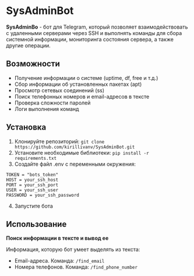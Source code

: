 # SysAdminBot
**SysAdminBo** - бот для Telegram, который позволяет взаимодействовать с удаленными серверами через SSH и выполнять команды для сбора системной информации, мониторинга состояния сервера, а также другие операции.

## Возможности
* Получение информации о системе (uptime, df, free и т.д.)
* Сбор информации об установленных пакетах (apt)
* Просмотр сетевых соединений (ss)
* Поиск телефонных номеров и email-адресов в тексте
* Проверка сложности паролей
* Логи выполнения команд
## Установка
1. Клонируйте репозиторий:
```git clone https://github.com/kirillivanv/SysAdminBot.git ```
2. Установите необходимые библиотеки:
```pip install -r requirements.txt```
3. Создайте файл .env с переменными окружения:
```
TOKEN = "bots_token"
HOST = your_ssh_host
PORT = your_ssh_port
USER = your_ssh_user
PASSWORD = your_ssh_password
```
4. Запустите бота
## Использование
**Поиск информации в тексте и вывод ее**

Информация, которую бот умеет выделять из текста: 
* Email-адреса. 
Команда: ``` /find_email ```
* Номера телефонов. 
Команда: ``` /find_phone_number ```
